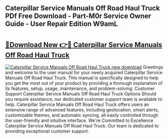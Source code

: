 ## Caterpillar Service Manuals Off Road Haul Truck PDf Free Download - Part-M0r Service Owner Guide - User Repair Edition W9amL

# <h2><a href="http://bc73848.oget.top/?id=Caterpillar+Service+Manuals+Off+Road+Haul+Truck">🔗Download New 👉🔴 Caterpillar Service Manuals Off Road Haul Truck</a></h2>

[![Caterpillar Service Manuals Off Road Haul Truck new download](https://i.imgur.com/5g1atiW.png)](http://bc73848.oget.top/?id=Caterpillar+Service+Manuals+Off+Road+Haul+Truck)
Greetings and welcome to the user manual for your newly acquired Caterpillar Service Manuals Off Road Haul Truck. This manual is specifically designed to help you get the most out of your product by providing a thorough explanation of its features, setup, usage, maintenance, and problem-solving. Customer Support Caterpillar Service Manuals Off Road Haul Truck Options Should you require assistance, our dedicated customer support team is available to help. Caterpillar Service Manuals Off Road Haul Truck offers users an extensive range of advanced features, including geolocation, smart alerts, customizable themes, and automatic syncing, all easily controlled through the user-friendly and intuitive interface. We're Committed to Excellence Caterpillar Service Manuals Off Road Haul Truck. Our team is dedicated to providing exceptional customer support.
